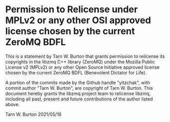 # Permission to Relicense under MPLv2 or any other OSI approved license chosen by the current ZeroMQ BDFL

This is a statement by Tarn W. Burton
that grants permission to relicense its copyrights in the libzmq C++
library (ZeroMQ) under the Mozilla Public License v2 (MPLv2) or any other 
Open Source Initiative approved license chosen by the current ZeroMQ 
BDFL (Benevolent Dictator for Life).

A portion of the commits made by the Github handle "yitzchak", with
commit author "Tarn W. Burton", are copyright of Tarn W. Burton.
This document hereby grants the libzmq project team to relicense libzmq, 
including all past, present and future contributions of the author listed above.

Tarn W. Burton
2021/05/16

